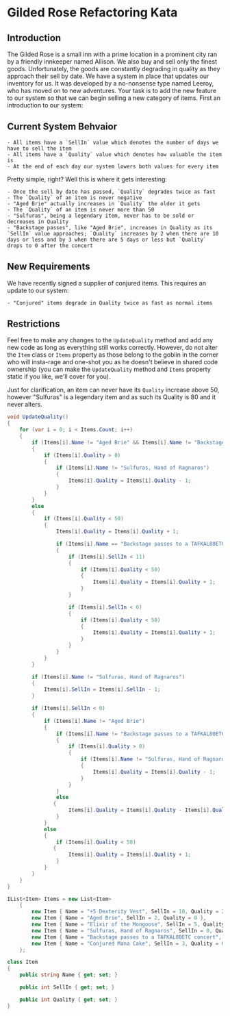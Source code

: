 # Gilded Rose Refactoring Kata


## Introduction
The Gilded Rose is a small inn with a prime location in a prominent city ran by a friendly innkeeper named Allison. We also buy and sell only the finest goods. Unfortunately, the goods are constantly degrading in quality as they approach their sell by date. We have a system in place that updates our inventory for us. It was developed by a no-nonsense type named Leeroy, who has moved on to new adventures. Your task is to add the new feature to our system so that we can begin selling a new category of items. First an introduction to our system:

## Current System Behvaior

	- All items have a `SellIn` value which denotes the number of days we have to sell the item
	- All items have a `Quality` value which denotes how valuable the item is
	- At the end of each day our system lowers both values for every item

Pretty simple, right? Well this is where it gets interesting:

	- Once the sell by date has passed, `Quality` degrades twice as fast
	- The `Quality` of an item is never negative
	- "Aged Brie" actually increases in `Quality` the older it gets
	- The `Quality` of an item is never more than 50
	- "Sulfuras", being a legendary item, never has to be sold or decreases in Quality
	- "Backstage passes", like "Aged Brie", increases in Quality as its `SellIn` value approaches; `Quality` increases by 2 when there are 10 days or less and by 3 when there are 5 days or less but `Quality` drops to 0 after the concert

## New Requirements
We have recently signed a supplier of conjured items. This requires an update to our system:

	- "Conjured" items degrade in Quality twice as fast as normal items

## Restrictions
Feel free to make any changes to the `UpdateQuality` method and add any new code as long as everything still works correctly. However, do not alter the `Item` class or `Items` property as those belong to the goblin in the corner who will insta-rage and one-shot you as he doesn't believe in shared code ownership (you can make the `UpdateQuality` method and `Items` property static if you like, we'll cover for you).

Just for clarification, an item can never have its `Quality` increase above 50, however "Sulfuras" is a legendary item and as such its Quality is 80 and it never alters.

```csharp
void UpdateQuality()
{
    for (var i = 0; i < Items.Count; i++)
    {
        if (Items[i].Name != "Aged Brie" && Items[i].Name != "Backstage passes to a TAFKAL80ETC concert")
        {
            if (Items[i].Quality > 0)
            {
                if (Items[i].Name != "Sulfuras, Hand of Ragnaros")
                {
                    Items[i].Quality = Items[i].Quality - 1;
                }
            }
        }
        else
        {
            if (Items[i].Quality < 50)
            {
                Items[i].Quality = Items[i].Quality + 1;

                if (Items[i].Name == "Backstage passes to a TAFKAL80ETC concert")
                {
                    if (Items[i].SellIn < 11)
                    {
                        if (Items[i].Quality < 50)
                        {
                            Items[i].Quality = Items[i].Quality + 1;
                        }
                    }

                    if (Items[i].SellIn < 6)
                    {
                        if (Items[i].Quality < 50)
                        {
                            Items[i].Quality = Items[i].Quality + 1;
                        }
                    }
                }
            }
        }

        if (Items[i].Name != "Sulfuras, Hand of Ragnaros")
        {
            Items[i].SellIn = Items[i].SellIn - 1;
        }

        if (Items[i].SellIn < 0)
        {
            if (Items[i].Name != "Aged Brie")
            {
                if (Items[i].Name != "Backstage passes to a TAFKAL80ETC concert")
                {
                    if (Items[i].Quality > 0)
                    {
                        if (Items[i].Name != "Sulfuras, Hand of Ragnaros")
                        {
                            Items[i].Quality = Items[i].Quality - 1;
                        }
                    }
                }
                else
               {
                    Items[i].Quality = Items[i].Quality - Items[i].Quality;
                }
            }
            else
            {
                if (Items[i].Quality < 50)
               {
                    Items[i].Quality = Items[i].Quality + 1;
                }
            }
        }
    }
}

IList<Item> Items = new List<Item>
    {
        new Item { Name = "+5 Dexterity Vest", SellIn = 10, Quality = 20 },
        new Item { Name = "Aged Brie", SellIn = 2, Quality = 0 },
        new Item { Name = "Elixir of the Mongoose", SellIn = 5, Quality = 7 },
        new Item { Name = "Sulfuras, Hand of Ragnaros", SellIn = 0, Quality = 80 },
        new Item { Name = "Backstage passes to a TAFKAL80ETC concert", SellIn = 15, Quality = 20 },
        new Item { Name = "Conjured Mana Cake", SellIn = 3, Quality = 6 }
    };

class Item
{
    public string Name { get; set; }

    public int SellIn { get; set; }

    public int Quality { get; set; }
}
```
